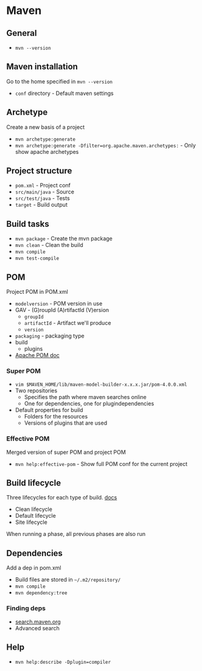 # Maven

## General
- `mvn --version`

## Maven installation
Go to the home specified in `mvn --version`
- `conf` directory - Default maven settings

## Archetype
Create a new basis of a project  
- `mvn archetype:generate`
- `mvn archetype:generate -Dfilter=org.apache.maven.archetypes:` - Only show apache archetypes

## Project structure
- `pom.xml` - Project conf
- `src/main/java` - Source
- `src/test/java` - Tests
- `target` - Build output

## Build tasks
- `mvn package` - Create the mvn package
- `mvn clean` - Clean the build
- `mvn compile`
- `mvn test-compile`

## POM
Project POM in POM.xml
- `modelversion` - POM version in use
- GAV - (G)roupId (A)rtifactId (V)ersion
  - `groupId`
  - `artifactId` - Artifact we'll produce
  - `version`
- `packaging` - packaging type
- build
  - plugins
- [Apache POM doc](https://maven.apache.org/pom.html)

### Super POM
- `vim $MAVEN_HOME/lib/maven-model-builder-x.x.x.jar/pom-4.0.0.xml`
- Two repositories
  - Specifies the path where maven searches online
  - One for dependencies, one for plugindependencies
- Default properties for build
  - Folders for the resources
  - Versions of plugins that are used

### Effective POM
Merged version of super POM and project POM
- `mvn help:effective-pom` - Show full POM conf for the current project

## Build lifecycle
Three lifecycles for each type of build. [docs](https://maven.apache.org/guides/introduction/introduction-to-the-lifecycle.html)
- Clean lifecycle
- Default lifecycle
- Site lifecycle 

When running a phase, all previous phases are also run

## Dependencies
Add a dep in pom.xml
- Build files are stored in `~/.m2/repository/`
- `mvn compile`
- `mvn dependency:tree`

### Finding deps
- [search.maven.org](https://search.maven.org)
- Advanced search

## Help
- `mvn help:describe -Dplugin=compiler`
